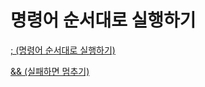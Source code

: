 # 명령어 순서대로 실행하기

[; (명령어 순서대로 실행하기)](;%20(명령어%20순서대로%20실행하기).md)

[&& (실패하면 멈추기)](&&%20(실패하면%20멈추기).md)